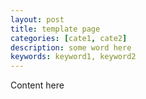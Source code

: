 ```yaml
---
layout: post
title: template page
categories: [cate1, cate2]
description: some word here
keywords: keyword1, keyword2
---
```

<script type="text/javascript"
   src="http://cdn.mathjax.org/mathjax/latest/MathJax.js?config=TeX-AMS-MML_HTMLorMML">
</script>

Content here
